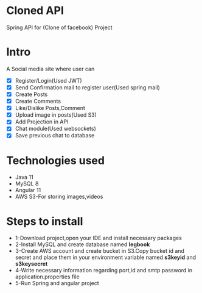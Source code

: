 # Cloned API
Spring API for (Clone of facebook) Project 

# Intro #
A Social media site where user can
- [x] Register/Login(Used JWT)
- [x] Send Confirmation mail to register user(Used spring mail)
- [x] Create Posts
- [x] Create Comments
- [x] Like/Dislike Posts,Comment
- [x] Upload image in posts(Used S3)
- [x] Add Projection in API
- [x] Chat module(Used websockets)
- [x] Save previous chat to database

# Technologies used #

* Java 11 
* MySQL 8
* Angular 11
* AWS S3-For storing images,videos

# Steps to install #
* 1-Download project,open your IDE and install necessary packages
* 2-Install MySQL and create database named **legbook**
* 3-Create AWS account and create bucket in S3.Copy bucket id and secret and place them in your environment variable named **s3keyid** and **s3keysecret**
* 4-Write necessary information regarding port,id and smtp password in application.properties file
* 5-Run Spring and angular project
